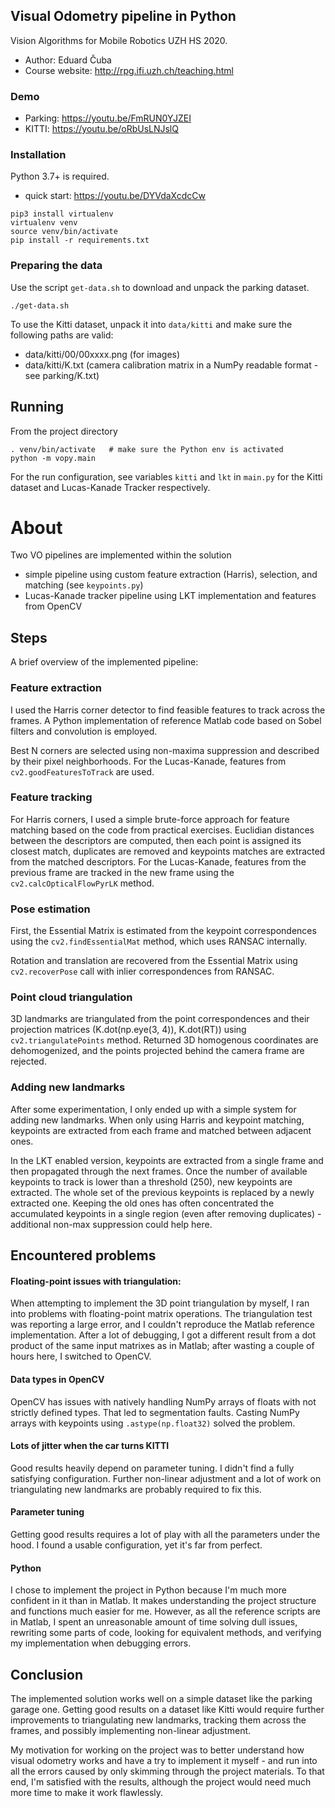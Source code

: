 ## Visual Odometry pipeline in Python

Vision Algorithms for Mobile Robotics UZH HS 2020.
- Author: Eduard Čuba
- Course website: http://rpg.ifi.uzh.ch/teaching.html

### Demo
- Parking: https://youtu.be/FmRUN0YJZEI
- KITTI: https://youtu.be/oRbUsLNJslQ

### Installation

Python 3.7+ is required.
- quick start: https://youtu.be/DYVdaXcdcCw

```
pip3 install virtualenv
virtualenv venv
source venv/bin/activate
pip install -r requirements.txt
```

### Preparing the data

Use the script `get-data.sh` to download and unpack the parking dataset.
```
./get-data.sh
```

To use the Kitti dataset, unpack it into `data/kitti` and make sure the following paths are valid:
- data/kitti/00/00xxxx.png (for images)
- data/kitti/K.txt (camera calibration matrix in a NumPy readable format - see parking/K.txt)

## Running

From the project directory
```
. venv/bin/activate   # make sure the Python env is activated
python -m vopy.main
```

For the run configuration, see variables `kitti` and `lkt` in `main.py` for the Kitti dataset and Lucas-Kanade Tracker respectively.

# About

Two VO pipelines are implemented within the solution
- simple pipeline using custom feature extraction (Harris), selection, and matching (see `keypoints.py`)
- Lucas-Kanade tracker pipeline using LKT implementation and features from OpenCV

## Steps

A brief overview of the implemented pipeline:

### Feature extraction

I used the Harris corner detector to find feasible features to track across the frames.
A Python implementation of reference Matlab code based on Sobel filters and convolution is employed.

Best N corners are selected using non-maxima suppression and described by their pixel neighborhoods.
For the Lucas-Kanade, features from `cv2.goodFeaturesToTrack` are used.

### Feature tracking

For Harris corners, I used a simple brute-force approach for feature matching based on the code from practical exercises.
Euclidian distances between the descriptors are computed, then each point is assigned its closest match, duplicates are removed and keypoints matches are extracted from the matched descriptors.
For the Lucas-Kanade, features from the previous frame are tracked in the new frame using the `cv2.calcOpticalFlowPyrLK` method.

### Pose estimation

First, the Essential Matrix is estimated from the keypoint correspondences using the `cv2.findEssentialMat` method, which uses RANSAC internally.

Rotation and translation are recovered from the Essential Matrix using `cv2.recoverPose` call with inlier correspondences from RANSAC.

### Point cloud triangulation

3D landmarks are triangulated from the point correspondences and their projection matrices (K.dot(np.eye(3, 4)), K.dot(RT)) using `cv2.triangulatePoints` method. Returned 3D homogenous coordinates are dehomogenized, and the points projected behind the camera frame are rejected.

### Adding new landmarks

After some experimentation, I only ended up with a simple system for adding new landmarks. When only using Harris and keypoint matching, keypoints are extracted from each frame and matched between adjacent ones.

In the LKT enabled version, keypoints are extracted from a single frame and then propagated through the next frames. Once the number of available keypoints to track is lower than a threshold (250), new keypoints are extracted.  The whole set of the previous keypoints is replaced by a newly extracted one. Keeping the old ones has often concentrated the accumulated keypoints in a single region (even after removing duplicates) - additional non-max suppression could help here.

## Encountered problems

#### Floating-point issues with triangulation:
When attempting to implement the 3D point triangulation by myself, I ran into problems with floating-point matrix operations. The triangulation test was reporting a large error, and I couldn't reproduce the Matlab reference implementation. After a lot of debugging, I got a different result from a dot product of the same input matrixes as in Matlab; after wasting a couple of hours here, I switched to OpenCV.

#### Data types in OpenCV
OpenCV has issues with natively handling NumPy arrays of floats with not strictly defined types. That led to segmentation faults. Casting NumPy arrays with keypoints using `.astype(np.float32)` solved the problem.

#### Lots of jitter when the car turns KITTI
Good results heavily depend on parameter tuning. I didn't find a fully satisfying configuration. Further non-linear adjustment and a lot of work on triangulating new landmarks are probably required to fix this.

#### Parameter tuning
Getting good results requires a lot of play with all the parameters under the hood. I found a usable configuration, yet it's far from perfect.

#### Python
I chose to implement the project in Python because I'm much more confident in it than in Matlab. It makes understanding the project structure and functions much easier for me. However, as all the reference scripts are in Matlab, I spent an unreasonable amount of time solving dull issues, rewriting some parts of code, looking for equivalent methods, and verifying my implementation when debugging errors.

## Conclusion

The implemented solution works well on a simple dataset like the parking garage one. Getting good results on a dataset like Kitti would require further improvements to triangulating new landmarks, tracking them across the frames, and possibly implementing non-linear adjustment.

My motivation for working on the project was to better understand how visual odometry works and have a try to implement it myself - and run into all the errors caused by only skimming through the project materials. To that end, I'm satisfied with the results, although the project would need much more time to make it work flawlessly.
